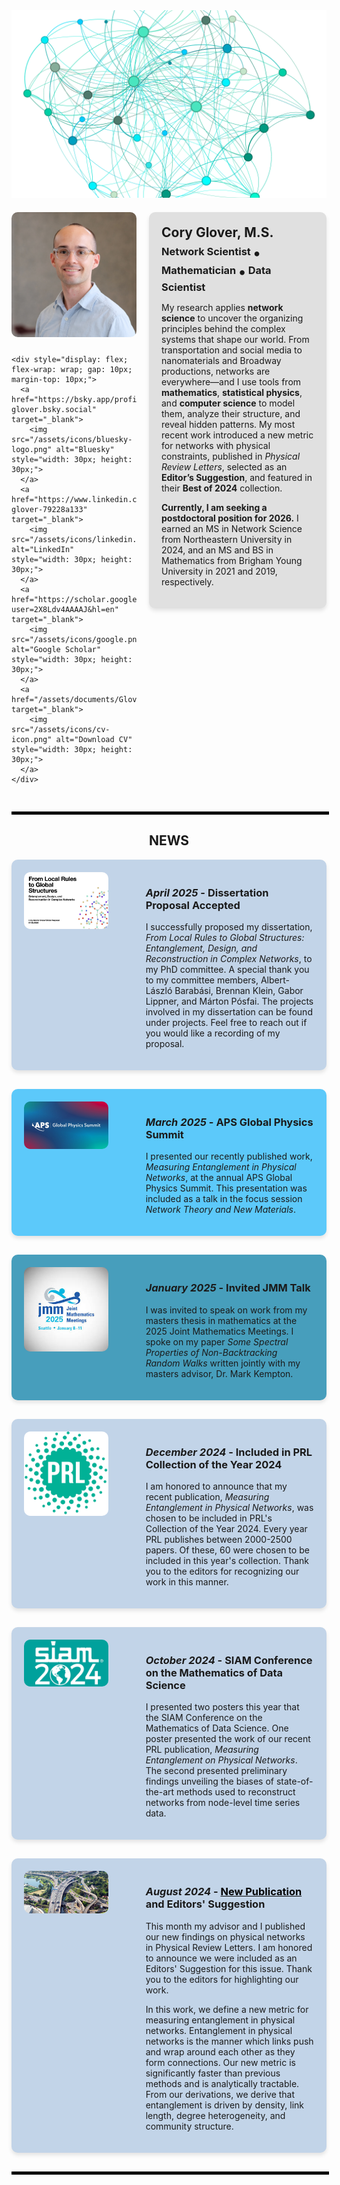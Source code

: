 <div style="width: 100%; text-align: center; margin-bottom: 20px;">
            <img src="/assets/images/banner_blue.png" alt="Banner Image" style="width: 100%; max-height: 300px; object-fit: cover; object-position: center 50%;">
</div>

<div style="display: flex; gap: 20px; align-items: flex-start;">

  <!-- Left Block: Picture and Icons -->
  <div style="flex: 1; max-width: 200px;">
    <img src="/assets/images/Cory.jpeg" alt="Your Image" style="width: 100%; border-radius: 10px; margin-bottom: 10px;">

    <div style="display: flex; flex-wrap: wrap; gap: 10px; margin-top: 10px;">
      <a href="https://bsky.app/profile/cory-glover.bsky.social" target="_blank">
        <img src="/assets/icons/bluesky-logo.png" alt="Bluesky" style="width: 30px; height: 30px;">
      </a>
      <a href="https://www.linkedin.com/in/cory-glover-79228a133" target="_blank">
        <img src="/assets/icons/linkedin.png" alt="LinkedIn" style="width: 30px; height: 30px;">
      </a>
      <a href="https://scholar.google.com/citations?user=2X8Ldv4AAAAJ&hl=en" target="_blank">
        <img src="/assets/icons/google.png" alt="Google Scholar" style="width: 30px; height: 30px;">
      </a>
      <a href="/assets/documents/Glover,%20Cory%20CV.pdf" target="_blank">
        <img src="/assets/icons/cv-icon.png" alt="Download CV" style="width: 30px; height: 30px;">
      </a>
    </div>
  </div>

  <!-- Right Block: Text Content -->
  <div style="flex: 2; background-color: #e0e0e0; padding: 20px; border-radius: 10px; box-shadow: 0 4px 6px rgba(0, 0, 0, 0.1);">
    <h2 style="margin: 0px 0;">Cory Glover, M.S.</h2>
    <h3 style="margin: 5px 0;">
      Network Scientist <span style="font-size: 1.5em; vertical-align: middle;">&#8226;</span> Mathematician <span style="font-size: 1.5em; vertical-align: middle;">&#8226;</span> Data Scientist
    </h3>
    <p>
    My research applies <b>network science</b> to uncover the organizing principles behind the complex systems that shape our world. From transportation and social media to nanomaterials and Broadway productions, networks are everywhere—and I use tools from <b>mathematics</b>, <b>statistical physics</b>, and <b>computer science</b> to model them, analyze their structure, and reveal hidden patterns. My most recent work introduced a new metric for networks with physical constraints, published in <i>Physical Review Letters</i>, selected as an <b>Editor’s Suggestion</b>, and featured in their <b>Best of 2024</b> collection.
    </p>
    <!-- <p>
      I'm a fifth-year PhD candidate in Network Science at Northeastern University, advised by Dr. Albert-László Barabási. I study complex systems with a focus on how local interactions give rise to large-scale patterns in data. I'm passionate about interdisciplinary research and am currently seeking postdoctoral opportunities to continue exploring complex systems through new lenses.
    </p> -->
    <!-- <p>
      My research spans network science, time series analysis, and spectral graph theory. In my dissertation, I have developed fast new metrics for quantifying entanglement in physical networks, introduced generative models to capture the rules of network assembly, and evaluated methods for reconstructing networks from node-level time-series dynamics. My work on physical entanglement was featured in Physical Review Letters' Best of 2024 edition and highlighted as an Editors’ Suggestion.
    </p> -->
    <p>
      <b>Currently, I am seeking a postdoctoral position for 2026.</b> I earned an MS in Network Science from Northeastern University in 2024, and an MS and BS in Mathematics from Brigham Young University in 2021 and 2019, respectively.
    </p>
  </div>

</div>

<hr style="width: 100%; border: 2px solid black; margin-top: 30px;">
<h2 style="text-align:center; vertical-align: middle;">
<b>NEWS</b>
</h2>

<div style="display: flex; gap: 20px; align-items: flex-start;  background-color:rgb(194, 212, 232); box-shadow: 0 4px 6px rgba(0, 0, 0, 0.1); border-radius: 10px; margin-bottom: 30px;">

  <!-- Left Block: Picture and Icons -->
  <div style="flex: 1; max-width: 350px; display: flex; justify-content: center; align-items: center; padding: 20px;">
    <img src="/assets/images/news/dissertation_proposal.png" alt="Your Image" style="max-width: 100%; max-height: 100%; border-radius: 10px;">
</div>

  <!-- Right Block: Text Content -->
  <div style="flex: 2; padding: 20px; border-radius: 10px;">
    <h3>
      <i>April 2025</i> - Dissertation Proposal Accepted
    </h3>
    <p>
    I successfully proposed my dissertation, <i>From Local Rules to Global Structures: Entanglement, Design, and Reconstruction in Complex Networks</i>, to my PhD committee. A special thank you to my committee members, Albert-László Barabási, Brennan Klein, Gabor Lippner, and Márton Pósfai. The projects involved in my dissertation can be found under projects. Feel free to reach out if you would like a recording of my proposal. 
    </p>
  </div>

</div>

<div style="display: flex; gap: 20px; align-items: flex-start;  background-color:rgb(92, 201, 250); box-shadow: 0 4px 6px rgba(0, 0, 0, 0.1); border-radius: 10px; margin-bottom: 30px;">

  <!-- Left Block: Picture and Icons -->
  <div style="flex: 1; max-width: 350px; display: flex; justify-content: center; align-items: center; padding: 20px;">
    <img src="/assets/images/news/aps_2025.jpg" alt="Your Image" style="max-width: 100%; max-height: 100%; border-radius: 10px;">
</div>

  <!-- Right Block: Text Content -->
  <div style="flex: 2; padding: 20px; border-radius: 10px;">
    <h3>
      <i>March 2025</i> - APS Global Physics Summit
    </h3>
    <p>
    I presented our recently published work, <i>Measuring Entanglement in Physical Networks</i>, at the annual APS Global Physics Summit. This presentation was included as a talk in the focus session <i>Network Theory and New Materials</i>.
    </p>
  </div>

</div>

<div style="display: flex; gap: 20px; align-items: flex-start;  background-color:rgb(71, 158, 188); box-shadow: 0 4px 6px rgba(0, 0, 0, 0.1); border-radius: 10px; margin-bottom: 30px;">

  <!-- Left Block: Picture and Icons -->
  <div style="flex: 1; max-width: 350px; display: flex; justify-content: center; align-items: center; padding: 20px;">
    <img src="/assets/images/news/jmm_2025.jpg" alt="Your Image" style="max-width: 100%; max-height: 100%; border-radius: 10px;">
</div>

  <!-- Right Block: Text Content -->
  <div style="flex: 2; padding: 20px; border-radius: 10px;">
    <h3>
      <i>January 2025</i> - Invited JMM Talk
    </h3>
    <p>
    I was invited to speak on work from my masters thesis in mathematics at the 2025 Joint Mathematics Meetings. I spoke on my paper <i>Some Spectral Properties of Non-Backtracking Random Walks</i> written jointly with my masters advisor, Dr. Mark Kempton.
    </p>
  </div>

</div>

<div style="display: flex; gap: 20px; align-items: flex-start;  background-color:rgb(194, 212, 232); box-shadow: 0 4px 6px rgba(0, 0, 0, 0.1); border-radius: 10px; margin-bottom: 30px;">

  <!-- Left Block: Picture and Icons -->
  <div style="flex: 1; max-width: 350px; display: flex; justify-content: center; align-items: center; padding: 20px;">
    <img src="/assets/images/news/prl_2024.jpg" alt="Your Image" style="max-width: 100%; max-height: 100%; border-radius: 10px;">
</div>

  <!-- Right Block: Text Content -->
  <div style="flex: 2; padding: 20px; border-radius: 10px;">
    <h3>
      <i>December 2024</i> - Included in PRL Collection of the Year 2024
    </h3>
    <p>
    I am honored to announce that my recent publication, <i>Measuring Entanglement in Physical Networks</i>, was chosen to be included in PRL's Collection of the Year 2024. Every year PRL publishes between 2000-2500 papers. Of these, 60 were chosen to be included in this year's collection. Thank you to the editors for recognizing our work in this manner.
    </p>
  </div>

</div>

<div style="display: flex; gap: 20px; align-items: flex-start;  background-color:rgb(194, 212, 232); box-shadow: 0 4px 6px rgba(0, 0, 0, 0.1); border-radius: 10px; margin-bottom: 30px;">

  <!-- Left Block: Picture and Icons -->
  <div style="flex: 1; max-width: 350px; display: flex; justify-content: center; align-items: center; padding: 20px;">
    <img src="/assets/images/news/siam_2024.png" alt="Your Image" style="max-width: 100%; max-height: 100%; border-radius: 10px;">
</div>

  <!-- Right Block: Text Content -->
  <div style="flex: 2; padding: 20px; border-radius: 10px;">
    <h3>
      <i>October 2024</i> - SIAM Conference on the Mathematics of Data Science
    </h3>
    <p>
    I presented two posters this year that the SIAM Conference on the Mathematics of Data Science. One poster presented the work of our recent PRL publication, <i>Measuring Entanglement on Physical Networks</i>. The second presented preliminary findings unveiling the biases of state-of-the-art methods used to reconstruct networks from node-level time series data.
    </p>
  </div>

</div>

<div style="display: flex; gap: 20px; align-items: flex-start;  background-color:rgb(194, 212, 232); box-shadow: 0 4px 6px rgba(0, 0, 0, 0.1); border-radius: 10px; margin-bottom: 30px;">

  <!-- Left Block: Picture and Icons -->
  <div style="flex: 1; max-width: 350px; display: flex; justify-content: center; align-items: center; padding: 20px;">
    <img src="/assets/images/news/entanglement_editor.png" alt="Your Image" style="max-width: 100%; max-height: 100%; border-radius: 10px;">
</div>

  <!-- Right Block: Text Content -->
  <div style="flex: 2; padding: 20px; border-radius: 10px;">
    <h3>
      <i>August 2024</i> - <a href="https://journals.aps.org/prl/abstract/10.1103/PhysRevLett.133.077401" target="_blank" style="color: black">New Publication</a> and Editors' Suggestion
    </h3>
    <p>
    This month my advisor and I published our new findings on physical networks in Physical Review Letters. I am honored to announce we were included as an Editors' Suggestion for this issue. Thank you to the editors for highlighting our work. 
    </p>
    <p>
    In this work, we define a new metric for measuring entanglement in physical networks. Entanglement in physical networks is the manner which links push and wrap around each other as they form connections. Our new metric is significantly faster than previous methods and is analytically tractable. From our derivations, we derive that entanglement is driven by density, link length, degree heterogeneity, and community structure.
    </p>
  </div>

</div>

<hr style="width: 100%; border: 2px solid black; margin-top: 30px;">



